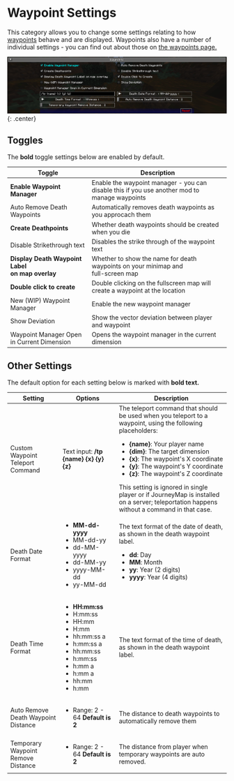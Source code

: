 # **Waypoint Settings**

This category allows you to change some settings relating to how [waypoints](../waypoints.md) behave and are displayed.
Waypoints also have a number of individual settings - you can find out about those
on [the waypoints page.](../waypoints.md)

![Waypoint-Settings](../../img/settings/client/waypoints.png){: .center}

## **Toggles**

The **bold** toggle settings below are enabled by default.

| Toggle                                              | Description                                                                                   |
| --------------------------------------------------- | --------------------------------------------------------------------------------------------- |
| **Enable Waypoint Manager**                         | Enable the waypoint manager - you can disable this if you use another mod to manage waypoints |
| Auto Remove Death Waypoints                         | Automatically removes death waypoints as you approcach them                                   |
| **Create Deathpoints**                              | Whether death waypoints should be created when you die                                        |
| Disable Strikethrough text                          | Disables the strike through of the waypoint text                                              |
| **Display Death Waypoint Label <br>on map overlay** | Whether to show the name for death waypoints on your minimap and <br>full-screen map          |
| **Double click to create**                          | Double clicking on the fullscreen map will create a waypoint at the location                  |
| New (WIP) Waypoint Manager                          | Enable the new waypoint manager                                                               |
| Show Deviation                                      | Show the vector deviation between player and waypoint                                         |
| Waypoint Manager Open in Current Dimension          | Opens the waypoint manager in the current dimension                                           |

## **Other Settings**

The default option for each setting below is marked with **bold text.**

| Setting                             | Options                                                                                                                                                                                                  | Description                                                                                                                                                                                                                                                                                                                                                                                                                                                                         |
| ----------------------------------- | -------------------------------------------------------------------------------------------------------------------------------------------------------------------------------------------------------- | ----------------------------------------------------------------------------------------------------------------------------------------------------------------------------------------------------------------------------------------------------------------------------------------------------------------------------------------------------------------------------------------------------------------------------------------------------------------------------------- |
| Custom Waypoint Teleport Command    | Text input: **/tp {name} {x} {y} {z}**                                                                                                                                                                   | The teleport command that should be used when you teleport to a waypoint, using the following placeholders: <ul><li>**{name}**: Your player name</li><li>**{dim}**: The target dimension</li><li>**{x}**: The waypoint's X coordinate</li><li>**{y}**: The waypoint's Y coordinate</li><li>**{z}**: The waypoint's Z coordinate</li></ul> This setting is ignored in single player or if JourneyMap is installed on a server; teleportation happens without a command in that case. |
| Death Date Format                   | <ul><li>**MM-dd-yyyy**</li><li>MM-dd-yy</li><li>dd-MM-yyyy</li><li>dd-MM-yy</li><li>yyyy-MM-dd</li><li>yy-MM-dd</li></ul>                                                                                | The text format of the date of death, as shown in the death waypoint label. <ul><li>**dd**: Day</li><li>**MM**: Month</li><li>**yy**: Year (2 digits)</li><li>**yyyy**: Year (4 digits)</li></ul>                                                                                                                                                                                                                                                                                   |
| Death Time Format                   | <ul><li>**HH:mm:ss**</li><li>H:mm:ss</li><li>HH:mm</li><li>H:mm</li><li>hh:mm:ss a</li><li>h:mm:ss a</li><li>hh:mm:ss</li><li>h:mm:ss</li><li>h:mm a</li><li>h:mm a</li><li>hh:mm</li><li>h:mm</li></ul> | The text format of the time of death, as shown in the death waypoint label.                                                                                                                                                                                                                                                                                                                                                                                                         |
| Auto Remove Death Waypoint Distance | <ul><li>Range: 2 - 64 **Default is 2**</li></ul>                                                                                                                                                         | The distance to death waypoints to automatically remove them                                                                                                                                                                                                                                                                                                                                                                                                                        |
| Temporary Waypoint Remove Distance  | <ul><li>Range: 2 - 64 **Default is 2**</li></ul>                                                                                                                                                         | The distance from player when temporary waypoints are auto removed.                                                                                                                                                                                                                                                                                                                                                                                                                 |
